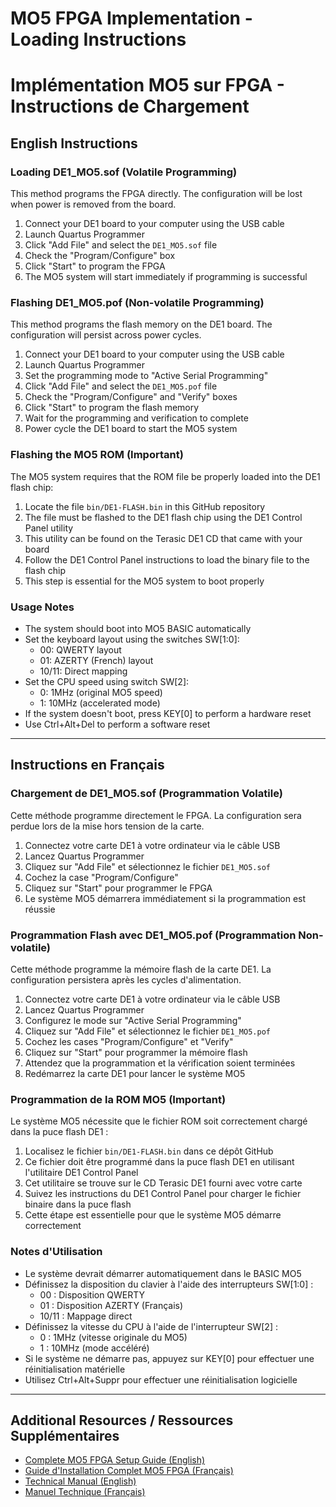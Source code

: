 # MO5 FPGA Implementation - Loading Instructions
# Implémentation MO5 sur FPGA - Instructions de Chargement

## English Instructions

### Loading DE1_MO5.sof (Volatile Programming)

This method programs the FPGA directly. The configuration will be lost when power is removed from the board.

1. Connect your DE1 board to your computer using the USB cable
2. Launch Quartus Programmer
3. Click "Add File" and select the `DE1_MO5.sof` file
4. Check the "Program/Configure" box
5. Click "Start" to program the FPGA
6. The MO5 system will start immediately if programming is successful

### Flashing DE1_MO5.pof (Non-volatile Programming)

This method programs the flash memory on the DE1 board. The configuration will persist across power cycles.

1. Connect your DE1 board to your computer using the USB cable
2. Launch Quartus Programmer
3. Set the programming mode to "Active Serial Programming"
4. Click "Add File" and select the `DE1_MO5.pof` file
5. Check the "Program/Configure" and "Verify" boxes
6. Click "Start" to program the flash memory
7. Wait for the programming and verification to complete
8. Power cycle the DE1 board to start the MO5 system

### Flashing the MO5 ROM (Important)

The MO5 system requires that the ROM file be properly loaded into the DE1 flash chip:

1. Locate the file `bin/DE1-FLASH.bin` in this GitHub repository
2. The file must be flashed to the DE1 flash chip using the DE1 Control Panel utility
3. This utility can be found on the Terasic DE1 CD that came with your board
4. Follow the DE1 Control Panel instructions to load the binary file to the flash chip
5. This step is essential for the MO5 system to boot properly

### Usage Notes

- The system should boot into MO5 BASIC automatically
- Set the keyboard layout using the switches SW[1:0]:
  - 00: QWERTY layout
  - 01: AZERTY (French) layout
  - 10/11: Direct mapping
- Set the CPU speed using switch SW[2]:
  - 0: 1MHz (original MO5 speed)
  - 1: 10MHz (accelerated mode)
- If the system doesn't boot, press KEY[0] to perform a hardware reset
- Use Ctrl+Alt+Del to perform a software reset

---

## Instructions en Français

### Chargement de DE1_MO5.sof (Programmation Volatile)

Cette méthode programme directement le FPGA. La configuration sera perdue lors de la mise hors tension de la carte.

1. Connectez votre carte DE1 à votre ordinateur via le câble USB
2. Lancez Quartus Programmer
3. Cliquez sur "Add File" et sélectionnez le fichier `DE1_MO5.sof`
4. Cochez la case "Program/Configure"
5. Cliquez sur "Start" pour programmer le FPGA
6. Le système MO5 démarrera immédiatement si la programmation est réussie

### Programmation Flash avec DE1_MO5.pof (Programmation Non-volatile)

Cette méthode programme la mémoire flash de la carte DE1. La configuration persistera après les cycles d'alimentation.

1. Connectez votre carte DE1 à votre ordinateur via le câble USB
2. Lancez Quartus Programmer
3. Configurez le mode sur "Active Serial Programming"
4. Cliquez sur "Add File" et sélectionnez le fichier `DE1_MO5.pof`
5. Cochez les cases "Program/Configure" et "Verify"
6. Cliquez sur "Start" pour programmer la mémoire flash
7. Attendez que la programmation et la vérification soient terminées
8. Redémarrez la carte DE1 pour lancer le système MO5

### Programmation de la ROM MO5 (Important)

Le système MO5 nécessite que le fichier ROM soit correctement chargé dans la puce flash DE1 :

1. Localisez le fichier `bin/DE1-FLASH.bin` dans ce dépôt GitHub
2. Ce fichier doit être programmé dans la puce flash DE1 en utilisant l'utilitaire DE1 Control Panel
3. Cet utilitaire se trouve sur le CD Terasic DE1 fourni avec votre carte
4. Suivez les instructions du DE1 Control Panel pour charger le fichier binaire dans la puce flash
5. Cette étape est essentielle pour que le système MO5 démarre correctement

### Notes d'Utilisation

- Le système devrait démarrer automatiquement dans le BASIC MO5
- Définissez la disposition du clavier à l'aide des interrupteurs SW[1:0] :
  - 00 : Disposition QWERTY
  - 01 : Disposition AZERTY (Français)
  - 10/11 : Mappage direct
- Définissez la vitesse du CPU à l'aide de l'interrupteur SW[2] :
  - 0 : 1MHz (vitesse originale du MO5)
  - 1 : 10MHz (mode accéléré)
- Si le système ne démarre pas, appuyez sur KEY[0] pour effectuer une réinitialisation matérielle
- Utilisez Ctrl+Alt+Suppr pour effectuer une réinitialisation logicielle

---

## Additional Resources / Ressources Supplémentaires

- [Complete MO5 FPGA Setup Guide (English)](https://github.com/6502addict/MO5-VHDL/blob/main/Documentation/MO5%20FPGA%20Setup%20Guide%20(English).pdf)
- [Guide d'Installation Complet MO5 FPGA (Français)](https://github.com/6502addict/MO5-VHDL/blob/main/Documentation/MO5%20FPGA%20Setup%20Guide%20(French).pdf)
- [Technical Manual (English)](https://github.com/6502addict/MO5-VHDL/blob/main/Documentation/MO5%20FPGA%20Technical%20Manual%20(English).pdf)
- [Manuel Technique (Français)](https://github.com/6502addict/MO5-VHDL/blob/main/Documentation/MO5%20FPGA%20Technical%20Manual%20(French).pdf)
